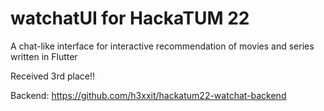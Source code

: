 # watchatUI for HackaTUM 22
A chat-like interface for interactive recommendation of movies and series written in Flutter

Received 3rd place!! 

Backend: https://github.com/h3xxit/hackatum22-watchat-backend
